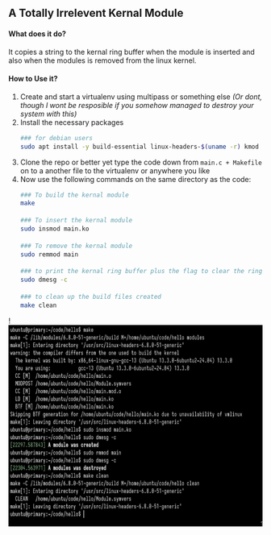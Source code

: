 ## A Totally Irrelevent Kernal Module

#### What does it do?
It copies a string to the kernal ring buffer when the module is inserted and 
also when the modules is removed from the linux kernel. 

#### How to Use it?
1. Create and start a virtualenv using multipass or something else 
*(Or dont, though I wont be resposible if you somehow managed to destroy your system with this)*
2. Install the necessary packages
    ```bash
    ### for debian users
    sudo apt install -y build-essential linux-headers-$(uname -r) kmod
    ```
3. Clone the repo or better yet type the code down from `main.c + Makefile` on to a another file to the virtualenv or anywhere you like
4. Now use the following commands on the same directory as the code:
     ```bash   
    ### To build the kernal module
    make                        

    ### To insert the kernal module
    sudo insmod main.ko         

    ### To remove the kernal module
    sudo remmod main             

    ### to print the kernal ring buffer plus the flag to clear the ring buffer
    sudo dmesg -c                  

    ### to clean up the build files created
    make clean
    ```
!<img src="./image.png" height=400px ></img>


